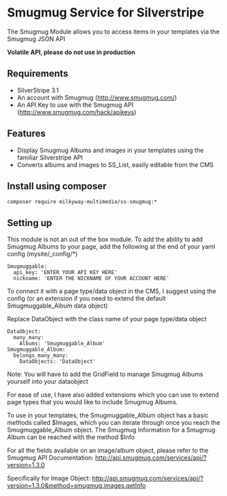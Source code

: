 # Smugmug Service for Silverstripe

The Smugmug Module allows you to access items in your templates via the Smugmug JSON API

**Volatile API, please do not use in production**

## Requirements

*  SilverStripe 3.1
*  An account with Smugmug (http://www.smugmug.com/)
*  An API Key to use with the Smugmug API (http://www.smugmug.com/hack/apikeys)

## Features

*  Display Smugmug Albums and images in your templates using the familiar Silverstripe API
*  Converts albums and images to SS_List, easily editable from the CMS

## Install using composer

```
composer require milkyway-multimedia/ss-smugmug:*
```

## Setting up

This module is not an out of the box module. To add the ability to add Smugmug Albums to your
page, add the following at the end of your yaml config (mysite/_config/*)

```
Smugmuggable:
  api_key: 'ENTER YOUR API KEY HERE'
  nickname: 'ENTER THE NICKNAME OF YOUR ACCOUNT HERE'
```

To connect it with a page type/data object in the CMS, I suggest using the config (or an extension if you
need to extend the default Smugmuggable_Album data object)

Replace DataObject with the class name of your page type/data object

```
DataObject:
  many_many:
    Albums: 'Smugmuggable_Album'
Smugmuggable_Album:
  belongs_many_many:
    DataObjects: 'DataObject'
```

Note: You will have to add the GridField to manage Smugmug Albums yourself into your dataobject

For ease of use, I have also added extensions which you can use to extend page types that you would
like to include Smugmug Albums.

To use in your templates, the Smugmuggable_Album object has a basic methods called $Images, which you
can iterate through once you reach the Smugmuggable_Album object. The Smugmug Information for a
Smugmug Album can be reached with the method $Info

For all the fields available on an image/album object, please refer to the Smugmug API Documentation:
http://api.smugmug.com/services/api/?version=1.3.0

Specifically for Image Object:
http://api.smugmug.com/services/api/?version=1.3.0&method=smugmug.images.getInfo